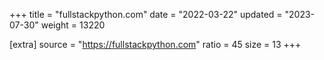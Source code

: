 +++
title = "fullstackpython.com"
date = "2022-03-22"
updated = "2023-07-30"
weight = 13220

[extra]
source = "https://fullstackpython.com"
ratio = 45
size = 13
+++

